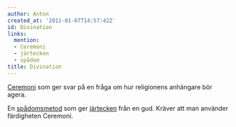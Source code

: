 ```yaml
---
author: Anton
created_at: '2011-01-07T14:57:42Z'
id: Divination
links:
  mention:
  - Ceremoni
  - järtecken
  - spådom
title: Divination
---
```


[Ceremoni] som ger svar på en fråga om hur religionens anhängare bör agera.

En [spådomsmetod] som ger [järtecken] från en gud. Kräver att man använder färdigheten Ceremoni.

  [Ceremoni]: Ceremoni
  [spådomsmetod]: spådom
  [järtecken]: järtecken

